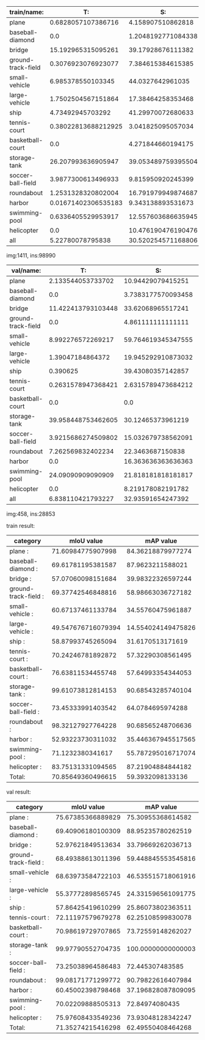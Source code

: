 | train/name:            | T:                     | S:                     | M:                     | L:                     | Total |                 
| - | - | - | - | - | - |
| plane                  | 0.6828057107386716     | 4.158907510862818      | 59.292364990689016     | 35.865921787709496     | 8055 |
| baseball-diamond       | 0.0                    | 1.2048192771084338     | 50.8433734939759       | 47.95180722891566      | 415 |
| bridge                 | 15.192965315095261     | 39.17928676111382      | 37.51831949193942      | 8.10942843185149       | 2047 |
| ground-track-field     | 0.3076923076923077     | 7.384615384615385      | 20.307692307692307     | 72.0                   | 325 |
| small-vehicle          | 6.985378550103345      | 44.0327642961035       | 48.97802954910817      | 0.0038276046849881344  | 26126 |
| large-vehicle          | 1.7502504567151864     | 17.38464258353468      | 74.28840827391124      | 6.576698685838883      | 16969 |
| ship                   | 4.73492945703292       | 41.29970072680633      | 50.880005700441785     | 3.0853641157189684     | 28068 |
| tennis-court           | 0.38022813688212925    | 3.041825095057034      | 36.88212927756654      | 59.6958174904943       | 2367 |
| basketball-court       | 0.0                    | 4.271844660194175      | 36.50485436893204      | 59.22330097087379      | 515 |
| storage-tank           | 26.207993636905947     | 39.053489759395504     | 29.827003380393716     | 4.911513223304832      | 5029 |
| soccer-ball-field      | 3.9877300613496933     | 9.815950920245399      | 9.815950920245399      | 76.38036809815951      | 326 |
| roundabout             | 1.2531328320802004     | 16.791979949874687     | 68.67167919799499      | 13.283208020050125     | 399 |
| harbor                 | 0.01671402306535183    | 9.343138893531673      | 44.77686779207755      | 45.86327929132542      | 5983 |
| swimming-pool          | 0.6336405529953917     | 12.557603686635945     | 79.8963133640553       | 6.912442396313364      | 1736 |
| helicopter             | 0.0                    | 10.476190476190476     | 80.15873015873017      | 9.365079365079366      | 630 |
| all                    | 5.22780078795838       | 30.520254571168806     | 53.48216991615315      | 10.76977472471967      | 98990 |

img:1411, ins:98990

| val/name:              | T:                     | S:                     | M:                     | L:                     | Total |                 
| - | - | - | - | - | - |
| plane                  | 2.133544053733702      | 10.94429079415251      | 43.14500197550375      | 43.77716317661004      | 2531 |
| baseball-diamond       | 0.0                    | 3.7383177570093458     | 62.149532710280376     | 34.11214953271028      | 214 |
| bridge                 | 11.422413793103448     | 33.62068965517241      | 41.37931034482759      | 13.577586206896552     | 464 |
| ground-track-field     | 0.0                    | 4.861111111111111      | 32.638888888888886     | 62.5                   | 144 |
| small-vehicle          | 8.992276572269217      | 59.764619345347555     | 31.24310408238323      | 0.0                    | 5438 |
| large-vehicle          | 1.39047184864372       | 19.945292910873032     | 73.30749943013448      | 5.3567358103487575     | 4387 |
| ship                   | 0.390625               | 39.43080357142857      | 57.1875                | 2.9910714285714284     | 8960 |
| tennis-court           | 0.2631578947368421     | 2.6315789473684212     | 40.526315789473685     | 56.578947368421055     | 760 |
| basketball-court       | 0.0                    | 0.0                    | 56.06060606060606      | 43.93939393939394      | 132 |
| storage-tank           | 39.958448753462605     | 30.12465373961219      | 28.42797783933518      | 1.4889196675900278     | 2888 |
| soccer-ball-field      | 3.9215686274509802     | 15.032679738562091     | 18.30065359477124      | 62.745098039215684     | 153 |
| roundabout             | 7.262569832402234      | 22.3463687150838       | 61.452513966480446     | 8.938547486033519      | 179 |
| harbor                 | 0.0                    | 16.363636363636363     | 41.196172248803826     | 42.44019138755981      | 2090 |
| swimming-pool          | 24.09090909090909      | 21.818181818181817     | 51.36363636363637      | 2.727272727272727      | 440 |
| helicopter             | 0.0                    | 8.219178082191782      | 52.054794520547944     | 39.726027397260275     | 73 |
| all                    | 6.838110421793227      | 32.93591654247392      | 48.41437632135307      | 11.811596714379787     | 28853 |

img:458, ins:28853

train result:

| category | mIoU value | mAP value |
| - | - | - |
| plane : |                  71.60984775907998  | 84.36218879977274  |
| baseball-diamond : |       69.61781195381587  | 87.9623211588021  |
| bridge : |                 57.07060098151684  | 39.98322326597244  |
| ground-track-field : |     69.37742546848816  | 58.98663036727182  |
| small-vehicle : |          60.67137461133784  | 34.55760475961887  |
| large-vehicle : |          49.547676716079394  | 14.554024149475826  |
| ship : |                   58.87993745265094  | 31.6170513171619  |
| tennis-court : |           70.24246781892872  | 57.32290308561495  |
| basketball-court : |       76.63811534455748  | 57.64993354344053  |
| storage-tank : |           99.61073812814153  | 90.68543285740104  |
| soccer-ball-field : |      73.45333991403542  | 64.0784695974288  |
| roundabout : |             98.32127927764228  | 90.68565248706636  |
| harbor : |                 52.93223730311032  | 35.446367945517565  |
| swimming-pool : |          71.1232380341617  | 55.787295016717074  |
| helicopter : |             83.75131331094565  | 87.21904884844182  |
| Total: |                 70.85649360496615  | 59.3932098133136  |

val result:

| category | mIoU value | mAP value |
| - | - | - |
| plane : |                  75.67385366889829  | 75.30955368614582  |
| baseball-diamond : |       69.40906180100309  | 88.95235780262519  |
| bridge : |                 52.97621849513634  | 33.79669262036713  |
| ground-track-field : |     68.49388613011396  | 59.448845553545816  |
| small-vehicle : |          68.63973584722103  | 46.535515718061916  |
| large-vehicle : |          55.37772898565745  | 24.331596561091775  |
| ship : |                   57.86425419610299  | 25.86073802363511  |
| tennis-court : |           72.11197579679278  | 62.25108599830078  |
| basketball-court : |       70.98619729707865  | 73.72559148262027  |
| storage-tank : |           99.97790552704735  | 100.00000000000003  |
| soccer-ball-field : |      73.25038964586483  | 72.445307483585  |
| roundabout : |             99.08171771299772  | 90.79822616407984  |
| harbor : |                 60.45002398798468  | 37.196828087809095  |
| swimming-pool : |          70.02209888505313  | 72.84974080435  |
| helicopter : |             75.97608433549236  | 73.93048128342247  |
| Total: |                 71.35274215416298  | 62.49550408464268  |
